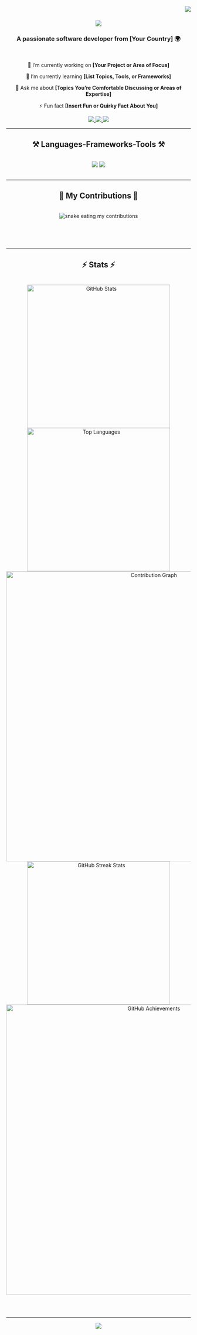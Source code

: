 <img align="right" src="https://visitor-badge.laobi.icu/badge?page_id=bantoinese83.bantoinese83" />

<h1 align="center">
    <img src="https://readme-typing-svg.herokuapp.com/?font=Righteous&size=35&center=true&vCenter=true&width=500&height=70&duration=4000&lines=Hi+There!+👋;+I'm+Bryan+Antoine!;" />
</h1>

<h3 align="center">A passionate software developer from [Your Country] 🌍</h3>

<br/>

<div align="center">
 
 🔭 I’m currently working on **[Your Project or Area of Focus]**
 
 🌱 I’m currently learning **[List Topics, Tools, or Frameworks]**

💬 Ask me about **[Topics You’re Comfortable Discussing or Areas of Expertise]**

⚡ Fun fact **[Insert Fun or Quirky Fact About You]**

 </div>
 
<div align="center"> 
  <a href="mailto:your.email@example.com">
    <img src="https://img.shields.io/badge/Gmail-333333?style=for-the-badge&logo=gmail&logoColor=red" />
  </a>
  <a href="https://linkedin.com/in/your-linkedin" target="_blank">
    <img src="https://img.shields.io/badge/LinkedIn-0077B5?style=for-the-badge&logo=linkedin&logoColor=white" target="_blank" />
  </a>
  <a href="https://your-portfolio.com" target="_blank">
     <img src="https://img.shields.io/badge/Portfolio-FF5722?style=for-the-badge&logo=todoist&logoColor=white" target="_blank" />
  </a>
</div>

 <hr/>
 
<h2 align="center">⚒️ Languages-Frameworks-Tools ⚒️</h2>
<br/>
<div align="center">
    <img src="https://skillicons.dev/icons?i=react,bootstrap,mui,html,css,vscode,github,figma,tailwind,git,r" />
    <img src="https://skillicons.dev/icons?i=nodejs,python,javascript,typescript,express,firebase,mongodb,c,java,nextjs,mysql,flask" /><br>
</div>

<br/>
<hr/>

<div align="center">
  <h2>🐍 My Contributions 🐍</h2>
  <br>
  <img alt="snake eating my contributions" src="[https://raw.githubusercontent.com/bantoinese83/bantoinese83/output/github-contribution-grid-snake.svg](https://github.com/bantoinese83/bantoinese83/blob/output/github-contribution-grid-snake.svg)" />
  
  <br/><br/><br/>
</div>

<hr/>

<h2 align="center">⚡ Stats ⚡</h2>
<br>
<div align="center">
  <img width=390 src="https://github-readme-stats.vercel.app/api?username=bantoinese83&show_icons=true&theme=radical" alt="GitHub Stats" />
  <img width=390 src="https://github-readme-stats.vercel.app/api/top-langs/?username=bantoinese83&layout=compact&theme=radical" alt="Top Languages" />
  <br/>
  <img width=790 src="https://github-readme-activity-graph.vercel.app/graph?username=bantoinese83&theme=radical" alt="Contribution Graph" />
  <br/>
  <img width=390 src="https://streak-stats.demolab.com?user=bantoinese83&theme=radical&date_format=M%20j%5B%2C%20Y%5D" alt="GitHub Streak Stats" />
  <br/>
  <img width=790 src="https://github-profile-trophy.vercel.app/?username=bantoinese83&theme=radical" alt="GitHub Achievements" />
</div>

<br/><br/>

<hr/>

<div align="center">
    <a href="https://www.buymeacoffee.com/base83"><img src="https://img.buymeacoffee.com/button-api/?text=Buy me a coffee&emoji=&slug=base83&button_colour=FFDD00&font_colour=000000&font_family=Cookie&outline_colour=000000&coffee_colour=ffffff" /></a>
</div>

<br/>
